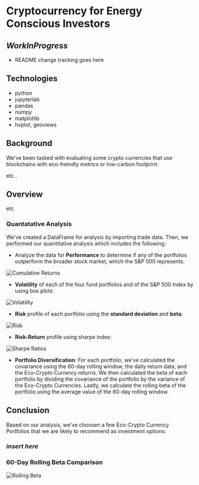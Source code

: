 # **Cryptocurrency for Energy Conscious Investors** #

## *WorkInProgress* ##

- README change tracking goes here

## Technologies ##

- python
- jupyterlab
- pandas
- numpy
- matplotlib
- hvplot, geoviews

## Background ##

We've been tasked with evaluating some crypto currencies that use blockchains with eco-freindly metrics or low-carbon footprint.

etc..

## Overview ##

etc

### Quantatative Analysis ###

We've created a DataFrame for analysis by importing trade data. Then, we performed our quantitative analysis which includes the following:

- Analyze the data for **Performance** to determine if any of the portfolios outperform the broader stock market, which the S&P 500 represents.

![Cumulative Returns](images/screenshot_cumulative_returns.png)

- **Volatility** of each of the four fund portfolios and of the S&P 500 Index by using box plots:

![Volatility](images/screenshot_fund_volatility_box.png)

- **Risk** profile of each portfolio using the **standard deviation** and **beta**:

![Risk](images/screenshot_fund_risk.png)

- **Risk-Return** profile using sharpe index:

![Sharpe Ratios](images/screenshot_sharpe_ratios_bar.png)

- **Portfolio Diversification**:  For each portfolio, we've calculated the covariance using the 60-day rolling window, the daily return data, and the Eco-Crypto Currency returns. We then calculated the beta of each portfolio by dividing the covariance of the portfolio by the variance of the Eco-Crypto Currencies. Lastly, we calculate the rolling beta of the portfolio using the average value of the 60-day rolling window.

## Conclusion ##

Based on our analysis, we've choosen a few Eco-Crypto Currency Portfolios that we are likely to recommend as investment options:

### *insert here* ###

### 60-Day Rolling Beta Comparison ###

![Rolling Beta](images/screenshot_portfolio_rolling_beta_comparison.png)
